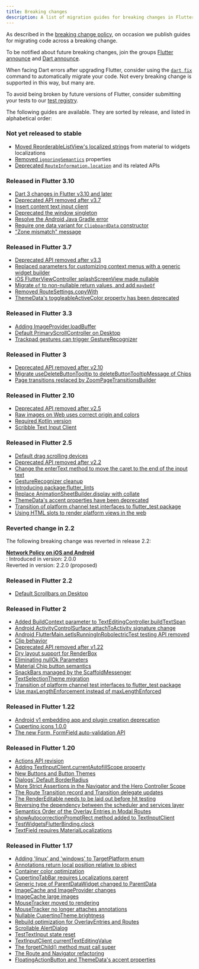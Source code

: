```yaml
---
title: Breaking changes
description: A list of migration guides for breaking changes in Flutter.
---
```


As described in the [breaking change policy][],
on occasion we publish guides
for migrating code across a breaking change.

To be notified about future breaking changes,
join the groups [Flutter announce][] and [Dart announce][].

When facing Dart errors after upgrading Flutter,
consider using the [`dart fix`][] command
to automatically migrate your code.
Not every breaking change is supported in this way,
but many are.

To avoid being broken by future versions of Flutter,
consider submitting your tests to our [test registry].

The following guides are available. They are sorted by
release, and listed in alphabetical order:

[breaking change policy]: {{site.url}}/resources/compatibility
[Flutter announce]: {{site.groups}}/forum/#!forum/flutter-announce
[Dart announce]: https://groups.google.com/a/dartlang.org/g/announce
[`dart fix`]: {{site.url}}/tools/flutter-fix
[test registry]: https://github.com/flutter/tests

### Not yet released to stable

* [Moved ReorderableListView's localized strings][]  from material to widgets localizations
* [Removed `ignoringSemantics`][] properties
* [Deprecated `RouteInformation.location`][] and its related APIs

[Moved ReorderableListView's localized strings]: {{site.url}}/release/breaking-changes/material-localized-strings
[Removed `ignoringSemantics`]: {{site.url}}/release/breaking-changes/ignoringsemantics-migration
[Deprecated `RouteInformation.location`]: {{site.url}}/release/breaking-changes/route-information-uri

### Released in Flutter 3.10

* [Dart 3 changes in Flutter v3.10 and later][]
* [Deprecated API removed after v3.7][]
* [Insert content text input client][]
* [Deprecated the window singleton][]
* [Resolve the Android Java Gradle error][]
* [Require one data variant for `ClipboardData` constructor][]
* ["Zone mismatch" message][]

[Dart 3 changes in Flutter v3.10 and later]: {{site.dart-site}}/resources/dart-3-migration
[Deprecated API removed after v3.7]: {{site.url}}/release/breaking-changes/3-7-deprecations
[Insert Content Text Input Client]: {{site.url}}/release/breaking-changes/insert-content-text-input-client
[Deprecated the window singleton]: {{site.url}}/release/breaking-changes/window-singleton
[Resolve the Android Java Gradle error]: {{site.url}}/release/breaking-changes/android-java-gradle-migration-guide
[Require one data variant for `ClipboardData` constructor]: {{site.url}}/release/breaking-changes/clipboard-data-required
["Zone mismatch" message]: {{site.url}}/release/breaking-changes/zone-errors

### Released in Flutter 3.7

* [Deprecated API removed after v3.3][]
* [Replaced parameters for customizing context menus with a generic widget builder][]
* [iOS FlutterViewController splashScreenView made nullable][]
* [Migrate `of` to non-nullable return values, and add `maybeOf`][]
* [Removed RouteSettings.copyWith][]
* [ThemeData's toggleableActiveColor property has been deprecated][]

[Replaced parameters for customizing context menus with a generic widget builder]: {{site.url}}/release/breaking-changes/context-menus
[Deprecated API removed after v3.3]: {{site.url}}/release/breaking-changes/3-3-deprecations
[iOS FlutterViewController splashScreenView made nullable]: {{site.url}}/release/breaking-changes/ios-flutterviewcontroller-splashscreenview-nullable
[Migrate `of` to non-nullable return values, and add `maybeOf`]: {{site.url}}/release/breaking-changes/supplemental-maybeOf-migration
[Removed RouteSettings.copyWith]: {{site.url}}/release/breaking-changes/routesettings-copywith-migration
[ThemeData's toggleableActiveColor property has been deprecated]: {{site.url}}/release/breaking-changes/toggleable-active-color

### Released in Flutter 3.3

* [Adding ImageProvider.loadBuffer][]
* [Default PrimaryScrollController on Desktop][]
* [Trackpad gestures can trigger GestureRecognizer][]

[Adding ImageProvider.loadBuffer]: {{site.url}}/release/breaking-changes/image-provider-load-buffer
[Default PrimaryScrollController on Desktop]: {{site.url}}/release/breaking-changes/primary-scroll-controller-desktop
[Trackpad gestures can trigger GestureRecognizer]: {{site.url}}/release/breaking-changes/trackpad-gestures

### Released in Flutter 3

* [Deprecated API removed after v2.10][]
* [Migrate useDeleteButtonTooltip to deleteButtonTooltipMessage of Chips][]
* [Page transitions replaced by ZoomPageTransitionsBuilder][]

[Deprecated API removed after v2.10]: {{site.url}}/release/breaking-changes/2-10-deprecations
[Page transitions replaced by ZoomPageTransitionsBuilder]: {{site.url}}/release/breaking-changes/page-transition-replaced-by-ZoomPageTransitionBuilder
[Migrate useDeleteButtonTooltip to deleteButtonTooltipMessage of Chips]: {{site.url}}/release/breaking-changes/chip-usedeletebuttontooltip-migration

### Released in Flutter 2.10

* [Deprecated API removed after v2.5][]
* [Raw images on Web uses correct origin and colors][]
* [Required Kotlin version][]
* [Scribble Text Input Client][]

[Deprecated API removed after v2.5]: {{site.url}}/release/breaking-changes/2-5-deprecations
[Raw images on Web uses correct origin and colors]: {{site.url}}/release/breaking-changes/raw-images-on-web-uses-correct-origin-and-colors
[Required Kotlin version]: {{site.url}}/release/breaking-changes/kotlin-version
[Scribble Text Input Client]: {{site.url}}/release/breaking-changes/scribble-text-input-client

### Released in Flutter 2.5

* [Default drag scrolling devices][]
* [Deprecated API removed after v2.2][]
* [Change the enterText method to move the caret to the end of the input text][]
* [GestureRecognizer cleanup][]
* [Introducing package:flutter_lints][]
* [Replace AnimationSheetBuilder.display with collate][]
* [ThemeData's accent properties have been deprecated][]
* [Transition of platform channel test interfaces to flutter_test package][]
* [Using HTML slots to render platform views in the web][]

[Change the enterText method to move the caret to the end of the input text]: {{site.url}}/release/breaking-changes/enterText-trailing-caret
[Default drag scrolling devices]: {{site.url}}/release/breaking-changes/default-scroll-behavior-drag
[Deprecated API removed after v2.2]: {{site.url}}/release/breaking-changes/2-2-deprecations
[GestureRecognizer cleanup]: {{site.url}}/release/breaking-changes/gesture-recognizer-add-allowed-pointer
[Introducing package:flutter_lints]: {{site.url}}/release/breaking-changes/flutter-lints-package
[Replace AnimationSheetBuilder.display with collate]: {{site.url}}/release/breaking-changes/animation-sheet-builder-display
[ThemeData's accent properties have been deprecated]: {{site.url}}/release/breaking-changes/theme-data-accent-properties
[Transition of platform channel test interfaces to flutter_test package]: {{site.url}}/release/breaking-changes/mock-platform-channels
[Using HTML slots to render platform views in the web]: {{site.url}}/release/breaking-changes/platform-views-using-html-slots-web

### Reverted change in 2.2

The following breaking change was reverted in release 2.2:

<b>[Network Policy on iOS and Android][]</b><br>
:  Introduced in version: 2.0.0<br>
   Reverted in version:   2.2.0 (proposed)

[Network Policy on iOS and Android]: {{site.url}}/release/breaking-changes/network-policy-ios-android

### Released in Flutter 2.2

* [Default Scrollbars on Desktop][]

[Default Scrollbars on Desktop]: {{site.url}}/release/breaking-changes/default-desktop-scrollbars

### Released in Flutter 2

* [Added BuildContext parameter to TextEditingController.buildTextSpan][]
* [Android ActivityControlSurface attachToActivity signature change][]
* [Android FlutterMain.setIsRunningInRobolectricTest testing API removed][]
* [Clip behavior][]
* [Deprecated API removed after v1.22][]
* [Dry layout support for RenderBox][]
* [Eliminating nullOk Parameters][]
* [Material Chip button semantics][]
* [SnackBars managed by the ScaffoldMessenger][]
* [TextSelectionTheme migration][]
* [Transition of platform channel test interfaces to flutter_test package][]
* [Use maxLengthEnforcement instead of maxLengthEnforced][]

[Added BuildContext parameter to TextEditingController.buildTextSpan]: {{site.url}}/release/breaking-changes/buildtextspan-buildcontext
[Android ActivityControlSurface attachToActivity signature change]: {{site.url}}/release/breaking-changes/android-activity-control-surface-attach
[Android FlutterMain.setIsRunningInRobolectricTest testing API removed]: {{site.url}}/release/breaking-changes/android-setIsRunningInRobolectricTest-removed
[Clip behavior]: {{site.url}}/release/breaking-changes/clip-behavior
[Deprecated API removed after v1.22]: {{site.url}}/release/breaking-changes/1-22-deprecations
[Dry layout support for RenderBox]: {{site.url}}/release/breaking-changes/renderbox-dry-layout
[Eliminating nullOk Parameters]: {{site.url}}/release/breaking-changes/eliminating-nullok-parameters
[Material Chip button semantics]: {{site.url}}/release/breaking-changes/material-chip-button-semantics
[SnackBars managed by the ScaffoldMessenger]: {{site.url}}/release/breaking-changes/scaffold-messenger
[TextSelectionTheme migration]: {{site.url}}/release/breaking-changes/text-selection-theme
[Use maxLengthEnforcement instead of maxLengthEnforced]: {{site.url}}/release/breaking-changes/use-maxLengthEnforcement-instead-of-maxLengthEnforced
[Transition of platform channel test interfaces to flutter_test package]: {{site.url}}/release/breaking-changes/mock-platform-channels

### Released in Flutter 1.22

* [Android v1 embedding app and plugin creation deprecation][]
* [Cupertino icons 1.0.0][]
* [The new Form, FormField auto-validation API][]


[Android v1 embedding app and plugin creation deprecation]: {{site.url}}/release/breaking-changes/android-v1-embedding-create-deprecation
[Cupertino icons 1.0.0]: {{site.url}}/release/breaking-changes/cupertino-icons-1.0.0
[The new Form, FormField auto-validation API]: {{site.url}}/release/breaking-changes/form-field-autovalidation-api

### Released in Flutter 1.20

* [Actions API revision][]
* [Adding TextInputClient.currentAutofillScope property][]
* [New Buttons and Button Themes][]
* [Dialogs' Default BorderRadius][]
* [More Strict Assertions in the Navigator and the Hero Controller Scope][]
* [The Route Transition record and Transition delegate updates][]
* [The RenderEditable needs to be laid out before hit testing][]
* [Reversing the dependency between the scheduler and services layer][]
* [Semantics Order of the Overlay Entries in Modal Routes][]
* [showAutocorrectionPromptRect method added to TextInputClient][]
* [TestWidgetsFlutterBinding.clock][]
* [TextField requires MaterialLocalizations][]

[Actions API revision]: {{site.url}}/release/breaking-changes/actions-api-revision
[Adding TextInputClient.currentAutofillScope property]: {{site.url}}/release/breaking-changes/add-currentAutofillScope-to-TextInputClient
[New Buttons and Button Themes]: {{site.url}}/release/breaking-changes/buttons
[Dialogs' Default BorderRadius]: {{site.url}}/release/breaking-changes/dialog-border-radius
[More Strict Assertions in the Navigator and the Hero Controller Scope]: {{site.url}}/release/breaking-changes/hero-controller-scope
[Reversing the dependency between the scheduler and services layer]: {{site.url}}/release/breaking-changes/services-scheduler-dependency-reversed
[The RenderEditable needs to be laid out before hit testing]: {{site.url}}/release/breaking-changes/rendereditable-layout-before-hit-test
[Semantics Order of the Overlay Entries in Modal Routes]: {{site.url}}/release/breaking-changes/modal-router-semantics-order
[showAutocorrectionPromptRect method added to TextInputClient]: {{site.url}}/release/breaking-changes/add-showAutocorrectionPromptRect
[TestWidgetsFlutterBinding.clock]: {{site.url}}/release/breaking-changes/test-widgets-flutter-binding-clock
[TextField requires MaterialLocalizations]: {{site.url}}/release/breaking-changes/text-field-material-localizations
[The Route Transition record and Transition delegate updates]: {{site.url}}/release/breaking-changes/route-transition-record-and-transition-delegate

### Released in Flutter 1.17

* [Adding 'linux' and 'windows' to TargetPlatform enum][]
* [Annotations return local position relative to object][]
* [Container color optimization][]
* [CupertinoTabBar requires Localizations parent][]
* [Generic type of ParentDataWidget changed to ParentData][]
* [ImageCache and ImageProvider changes][]
* [ImageCache large images][]
* [MouseTracker moved to rendering][]
* [MouseTracker no longer attaches annotations][]
* [Nullable CupertinoTheme.brightness][]
* [Rebuild optimization for OverlayEntries and Routes][]
* [Scrollable AlertDialog][]
* [TestTextInput state reset][]
* [TextInputClient currentTextEditingValue][]
* [The forgetChild() method must call super][]
* [The Route and Navigator refactoring][]
* [FloatingActionButton and ThemeData's accent properties][]

[Adding 'linux' and 'windows' to TargetPlatform enum]: {{site.url}}/release/breaking-changes/target-platform-linux-windows
[Annotations return local position relative to object]: {{site.url}}/release/breaking-changes/annotations-return-local-position-relative-to-object
[Container color optimization]: {{site.url}}/release/breaking-changes/container-color
[CupertinoTabBar requires Localizations parent]: {{site.url}}/release/breaking-changes/cupertino-tab-bar-localizations
[Generic type of ParentDataWidget changed to ParentData]: {{site.url}}/release/breaking-changes/parent-data-widget-generic-type
[ImageCache and ImageProvider changes]: {{site.url}}/release/breaking-changes/image-cache-and-provider
[ImageCache large images]: {{site.url}}/release/breaking-changes/imagecache-large-images
[MouseTracker moved to rendering]: {{site.url}}/release/breaking-changes/mouse-tracker-moved-to-rendering
[MouseTracker no longer attaches annotations]: {{site.url}}/release/breaking-changes/mouse-tracker-no-longer-attaches-annotations
[Nullable CupertinoTheme.brightness]: {{site.url}}/release/breaking-changes/nullable-cupertinothemedata-brightness
[Rebuild optimization for OverlayEntries and Routes]: {{site.url}}/release/breaking-changes/overlay-entry-rebuilds
[Replace AnimationSheetBuilder.display with collate]: {{site.url}}/release/breaking-changes/animation-sheet-builder-display
[Scrollable AlertDialog]: {{site.url}}/release/breaking-changes/scrollable-alert-dialog
[TestTextInput state reset]: {{site.url}}/release/breaking-changes/test-text-input
[TextInputClient currentTextEditingValue]: {{site.url}}/release/breaking-changes/text-input-client-current-value
[The forgetChild() method must call super]: {{site.url}}/release/breaking-changes/forgetchild-call-super
[The Route and Navigator refactoring]: {{site.url}}/release/breaking-changes/route-navigator-refactoring
[FloatingActionButton and ThemeData's accent properties]: {{site.url}}/release/breaking-changes/fab-theme-data-accent-properties
